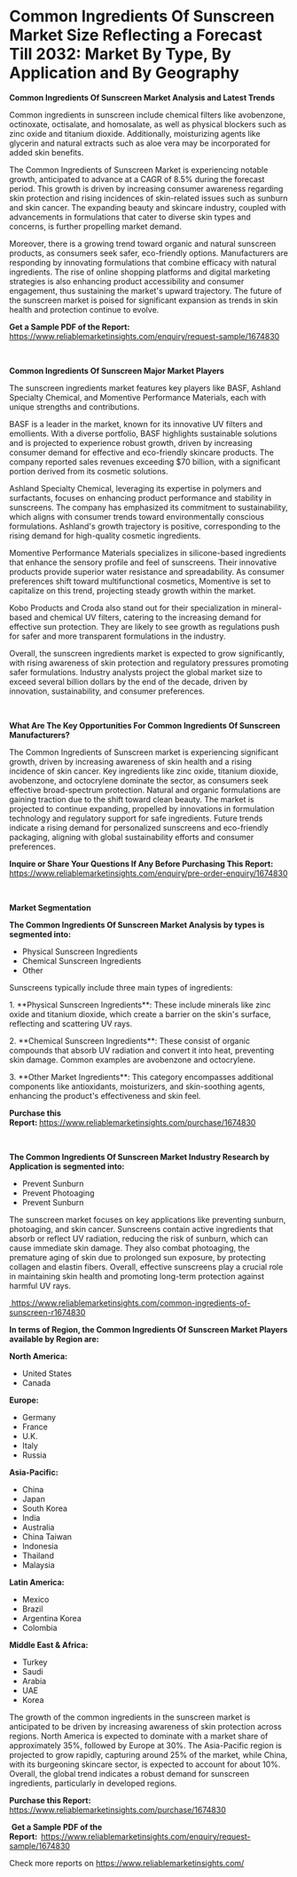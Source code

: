 <p><h1>Common Ingredients Of Sunscreen Market Size Reflecting a Forecast Till 2032: Market By Type, By Application and By Geography</h1></p><p><strong>Common Ingredients Of Sunscreen Market Analysis and Latest Trends</strong></p>
<p><p>Common ingredients in sunscreen include chemical filters like avobenzone, octinoxate, octisalate, and homosalate, as well as physical blockers such as zinc oxide and titanium dioxide. Additionally, moisturizing agents like glycerin and natural extracts such as aloe vera may be incorporated for added skin benefits. </p><p>The Common Ingredients of Sunscreen Market is experiencing notable growth, anticipated to advance at a CAGR of 8.5% during the forecast period. This growth is driven by increasing consumer awareness regarding skin protection and rising incidences of skin-related issues such as sunburn and skin cancer. The expanding beauty and skincare industry, coupled with advancements in formulations that cater to diverse skin types and concerns, is further propelling market demand. </p><p>Moreover, there is a growing trend toward organic and natural sunscreen products, as consumers seek safer, eco-friendly options. Manufacturers are responding by innovating formulations that combine efficacy with natural ingredients. The rise of online shopping platforms and digital marketing strategies is also enhancing product accessibility and consumer engagement, thus sustaining the market's upward trajectory. The future of the sunscreen market is poised for significant expansion as trends in skin health and protection continue to evolve.</p></p>
<p><strong>Get a Sample PDF of the Report:&nbsp;</strong> <a href="https://www.reliablemarketinsights.com/enquiry/request-sample/1674830?utm_campaign=2669&utm_medium=2&utm_source=Github&utm_content=ia&utm_term=25032025&utm_id=common-ingredients-of-sunscreen">https://www.reliablemarketinsights.com/enquiry/request-sample/1674830</a></p>
<p>&nbsp;</p>
<p><strong>Common Ingredients Of Sunscreen Major Market Players</strong></p>
<p><p>The sunscreen ingredients market features key players like BASF, Ashland Specialty Chemical, and Momentive Performance Materials, each with unique strengths and contributions. </p><p>BASF is a leader in the market, known for its innovative UV filters and emollients. With a diverse portfolio, BASF highlights sustainable solutions and is projected to experience robust growth, driven by increasing consumer demand for effective and eco-friendly skincare products. The company reported sales revenues exceeding $70 billion, with a significant portion derived from its cosmetic solutions.</p><p>Ashland Specialty Chemical, leveraging its expertise in polymers and surfactants, focuses on enhancing product performance and stability in sunscreens. The company has emphasized its commitment to sustainability, which aligns with consumer trends toward environmentally conscious formulations. Ashland's growth trajectory is positive, corresponding to the rising demand for high-quality cosmetic ingredients.</p><p>Momentive Performance Materials specializes in silicone-based ingredients that enhance the sensory profile and feel of sunscreens. Their innovative products provide superior water resistance and spreadability. As consumer preferences shift toward multifunctional cosmetics, Momentive is set to capitalize on this trend, projecting steady growth within the market.</p><p>Kobo Products and Croda also stand out for their specialization in mineral-based and chemical UV filters, catering to the increasing demand for effective sun protection. They are likely to see growth as regulations push for safer and more transparent formulations in the industry.</p><p>Overall, the sunscreen ingredients market is expected to grow significantly, with rising awareness of skin protection and regulatory pressures promoting safer formulations. Industry analysts project the global market size to exceed several billion dollars by the end of the decade, driven by innovation, sustainability, and consumer preferences.</p></p>
<p>&nbsp;</p>
<p><strong>What Are The Key Opportunities For Common Ingredients Of Sunscreen Manufacturers?</strong></p>
<p><p>The Common Ingredients of Sunscreen market is experiencing significant growth, driven by increasing awareness of skin health and a rising incidence of skin cancer. Key ingredients like zinc oxide, titanium dioxide, avobenzone, and octocrylene dominate the sector, as consumers seek effective broad-spectrum protection. Natural and organic formulations are gaining traction due to the shift toward clean beauty. The market is projected to continue expanding, propelled by innovations in formulation technology and regulatory support for safe ingredients. Future trends indicate a rising demand for personalized sunscreens and eco-friendly packaging, aligning with global sustainability efforts and consumer preferences.</p></p>
<p><strong>Inquire or Share Your Questions If Any Before Purchasing This Report:</strong> <a href="https://www.reliablemarketinsights.com/enquiry/pre-order-enquiry/1674830?utm_campaign=2669&utm_medium=2&utm_source=Github&utm_content=ia&utm_term=25032025&utm_id=common-ingredients-of-sunscreen">https://www.reliablemarketinsights.com/enquiry/pre-order-enquiry/1674830</a></p>
<p>&nbsp;</p>
<p><strong>Market Segmentation</strong></p>
<p><strong>The Common Ingredients Of Sunscreen Market Analysis by types is segmented into:</strong></p>
<p><ul><li>Physical Sunscreen Ingredients</li><li>Chemical Sunscreen Ingredients</li><li>Other</li></ul></p>
<p><p>Sunscreens typically include three main types of ingredients: </p><p>1. **Physical Sunscreen Ingredients**: These include minerals like zinc oxide and titanium dioxide, which create a barrier on the skin's surface, reflecting and scattering UV rays.</p><p>2. **Chemical Sunscreen Ingredients**: These consist of organic compounds that absorb UV radiation and convert it into heat, preventing skin damage. Common examples are avobenzone and octocrylene.</p><p>3. **Other Market Ingredients**: This category encompasses additional components like antioxidants, moisturizers, and skin-soothing agents, enhancing the product's effectiveness and skin feel.</p></p>
<p><strong>Purchase this Report:&nbsp;</strong><a href="https://www.reliablemarketinsights.com/purchase/1674830?utm_campaign=2669&utm_medium=2&utm_source=Github&utm_content=ia&utm_term=25032025&utm_id=common-ingredients-of-sunscreen">https://www.reliablemarketinsights.com/purchase/1674830</a></p>
<p>&nbsp;</p>
<p><strong>The Common Ingredients Of Sunscreen Market Industry Research by Application is segmented into:</strong></p>
<p><ul><li>Prevent Sunburn</li><li>Prevent Photoaging</li><li>Prevent Sunburn</li></ul></p>
<p><p>The sunscreen market focuses on key applications like preventing sunburn, photoaging, and skin cancer. Sunscreens contain active ingredients that absorb or reflect UV radiation, reducing the risk of sunburn, which can cause immediate skin damage. They also combat photoaging, the premature aging of skin due to prolonged sun exposure, by protecting collagen and elastin fibers. Overall, effective sunscreens play a crucial role in maintaining skin health and promoting long-term protection against harmful UV rays.</p></p>
<p><a href="https://www.reliablemarketinsights.com/common-ingredients-of-sunscreen-r1674830?utm_campaign=2669&utm_medium=2&utm_source=Github&utm_content=ia&utm_term=25032025&utm_id=common-ingredients-of-sunscreen">&nbsp;https://www.reliablemarketinsights.com/common-ingredients-of-sunscreen-r1674830</a></p>
<p><strong>In terms of Region, the Common Ingredients Of Sunscreen Market Players available by Region are:</strong></p>
<p>
    <p> <strong> North America: </strong>
        <ul>
            <li>United States</li>
            <li>Canada</li>
        </ul>
        </p> 
    <p> <strong> Europe: </strong>
        <ul>
            <li>Germany</li>
            <li>France</li>
            <li>U.K.</li>
            <li>Italy</li>
            <li>Russia</li>
        </ul>
        </p> 
    <p> <strong> Asia-Pacific: </strong>
        <ul>
            <li>China</li>
            <li>Japan</li>
            <li>South Korea</li>
            <li>India</li>
            <li>Australia</li>
            <li>China Taiwan</li>
            <li>Indonesia</li>
            <li>Thailand</li>
            <li>Malaysia</li>
        </ul>
        </p> 
    <p> <strong> Latin America: </strong>
        <ul>
            <li>Mexico</li>
            <li>Brazil</li>
            <li>Argentina Korea</li>
            <li>Colombia</li>
        </ul>
        </p> 
    <p> <strong> Middle East & Africa: </strong>
        <ul>
            <li>Turkey</li>
            <li>Saudi</li>
            <li>Arabia</li>
            <li>UAE</li>
            <li>Korea</li>
        </ul>
    </p>
    </p>
<p><p>The growth of the common ingredients in the sunscreen market is anticipated to be driven by increasing awareness of skin protection across regions. North America is expected to dominate with a market share of approximately 35%, followed by Europe at 30%. The Asia-Pacific region is projected to grow rapidly, capturing around 25% of the market, while China, with its burgeoning skincare sector, is expected to account for about 10%. Overall, the global trend indicates a robust demand for sunscreen ingredients, particularly in developed regions.</p></p>
<p><strong>Purchase this Report: </strong><a href="https://www.reliablemarketinsights.com/purchase/1674830?utm_campaign=2669&utm_medium=2&utm_source=Github&utm_content=ia&utm_term=25032025&utm_id=common-ingredients-of-sunscreen">https://www.reliablemarketinsights.com/purchase/1674830</a></p>
<p>&nbsp;<strong>Get a Sample PDF of the Report:&nbsp;&nbsp;</strong><a href="https://www.reliablemarketinsights.com/enquiry/request-sample/1674830?utm_campaign=2669&utm_medium=2&utm_source=Github&utm_content=ia&utm_term=25032025&utm_id=common-ingredients-of-sunscreen">https://www.reliablemarketinsights.com/enquiry/request-sample/1674830</a></p>
<p><strong></strong></p>
<p>Check more reports on <a href="https://www.reliablemarketinsights.com/?utm_campaign=2669&utm_medium=2&utm_source=Github&utm_content=ia&utm_term=25032025&utm_id=common-ingredients-of-sunscreen">https://www.reliablemarketinsights.com/</a></p>